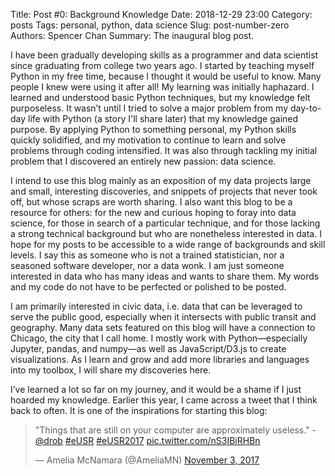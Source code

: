Title: Post #0: Background Knowledge
Date: 2018-12-29 23:00
Category: posts
Tags: personal, python, data science
Slug: post-number-zero
Authors: Spencer Chan
Summary: The inaugural blog post.

I have been gradually developing skills as a programmer and data scientist since graduating from college two years ago. I started by teaching myself Python in my free time, because I thought it would be useful to know. Many people I knew were using it after all! My learning was initially haphazard. I learned and understood basic Python techniques, but my knowledge felt purposeless. It wasn’t until I tried to solve a major problem from my day-to-day life with Python (a story I'll share later) that my knowledge gained purpose. By applying Python to something personal, my Python skills quickly solidified, and my motivation to continue to learn and solve problems through coding intensified. It was also through tackling my initial problem that I discovered an entirely new passion: data science.

I intend to use this blog mainly as an exposition of my data projects large and small, interesting discoveries, and snippets of projects that never took off, but whose scraps are worth sharing. I also want this blog to be a resource for others: for the new and curious hoping to foray into data science, for those in search of a particular technique, and for those lacking a strong technical background but who are nonetheless interested in data. I hope for my posts to be accessible to a wide range of backgrounds and skill levels. I say this as someone who is not a trained statistician, nor a seasoned software developer, nor a data wonk. I am just someone interested in data who has many ideas and wants to share them. My words and my code do not have to be perfected or polished to be posted.

I am primarily interested in civic data, i.e. data that can be leveraged to serve the public good, especially when it intersects with public transit and geography. Many data sets featured on this blog will have a connection to Chicago, the city that I call home. I mostly work with Python&mdash;especially Jupyter, pandas, and numpy&mdash;as well as JavaScript/D3.js to create visualizations. As I learn and grow and add more libraries and languages into my toolbox, I will share my discoveries here.

I’ve learned a lot so far on my journey, and it would be a shame if I just hoarded my knowledge. Earlier this year, I came across a tweet that I think back to often. It is one of the inspirations for starting this blog:

<blockquote class="twitter-tweet" data-lang="en"><p lang="en" dir="ltr">&quot;Things that are still on your computer are approximately useless.&quot; -<a href="https://twitter.com/drob?ref_src=twsrc%5Etfw">@drob</a> <a href="https://twitter.com/hashtag/eUSR?src=hash&amp;ref_src=twsrc%5Etfw">#eUSR</a> <a href="https://twitter.com/hashtag/eUSR2017?src=hash&amp;ref_src=twsrc%5Etfw">#eUSR2017</a> <a href="https://t.co/nS3IBiRHBn">pic.twitter.com/nS3IBiRHBn</a></p>&mdash; Amelia McNamara (@AmeliaMN) <a href="https://twitter.com/AmeliaMN/status/926509282874585089?ref_src=twsrc%5Etfw">November 3, 2017</a></blockquote>
<script async src="https://platform.twitter.com/widgets.js" charset="utf-8"></script>
